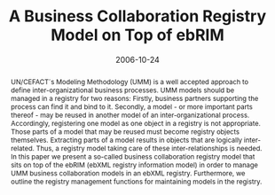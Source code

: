 ---
abstract: 'UN/CEFACT´s Modeling Methodology (UMM) is a well accepted approach to define
  inter-organizational business processes. UMM models should be managed in a registry
  for two reasons: Firstly, business partners supporting the process can find it and
  bind to it. Secondly, a model - or more important parts thereof - may be reused
  in another model of an inter-organizational process. Accordingly, registering one
  model as one object in a registry is not appropriate. Those parts of a model that
  may be reused must become registry objects themselves. Extracting parts of a model
  results in objects that are logically inter-related. Thus, a registry model taking
  care of these inter-relationships is needed. In this paper we present a so-called
  business collaboration registry model that sits on top of the ebRIM (ebXML registry
  information model) in order to manage UMM business collaboration models in an ebXML
  registry. Furthermore, we outline the registry management functions for maintaining
  models in the registry.'
authors:
- Birgit Hofreiter
- Christian Huemer
- Marco Zapletal
date: '2006-10-24'
featured: false
links:
- name: Publik
  url: https://publik.tuwien.ac.at/showentry.php?ID=140531&lang=2
publication_types:
- '1'
publishDate: '2006-10-24'
title: A Business Collaboration Registry Model on Top of ebRIM
url_pdf: ''
---